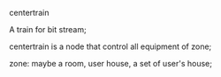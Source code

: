 centertrain

A train for bit stream;

centertrain is a node that control all equipment of zone;

zone: maybe a room, user house, a set of user's house;
